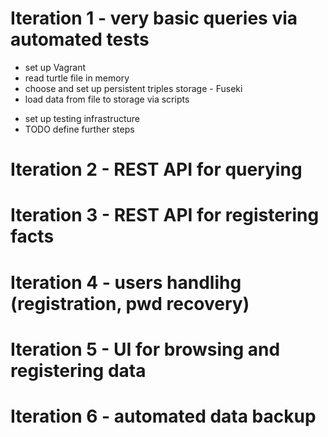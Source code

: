 # Iteration 1 - very basic queries via automated tests
+  set up Vagrant 
+ read turtle file in memory
+ choose and set up persistent triples storage - Fuseki 
+ load data from file to storage via scripts
- set up testing infrastructure
- TODO define further steps

# Iteration 2 - REST API for querying

# Iteration 3 - REST API for registering facts

# Iteration 4 - users handlihg (registration, pwd recovery)

# Iteration 5 - UI for browsing and registering data

# Iteration 6 - automated data backup
